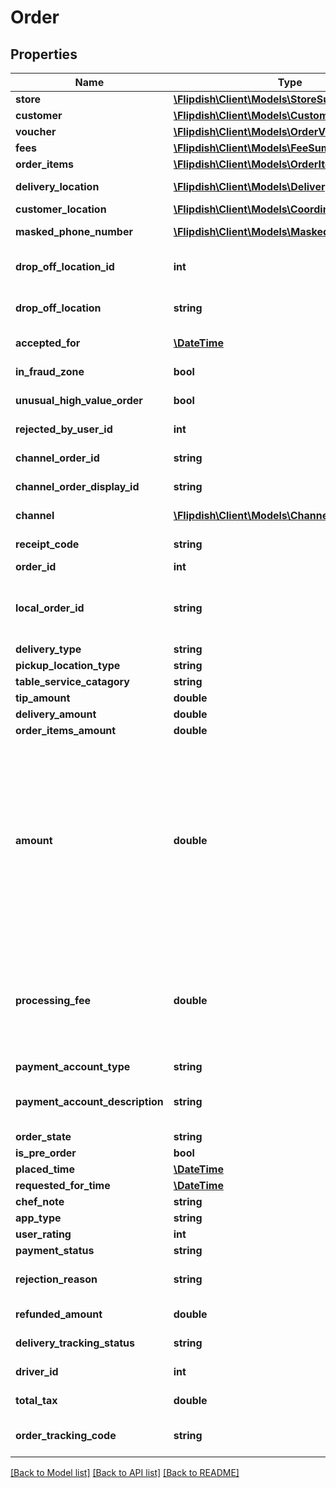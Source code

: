 # Order

## Properties
Name | Type | Description | Notes
------------ | ------------- | ------------- | -------------
**store** | [**\Flipdish\\Client\Models\StoreSummary**](StoreSummary.md) | Store summary | [optional] 
**customer** | [**\Flipdish\\Client\Models\CustomerSummary**](CustomerSummary.md) | Customer summary | [optional] 
**voucher** | [**\Flipdish\\Client\Models\OrderVoucherSummary**](OrderVoucherSummary.md) | Voucher summary | [optional] 
**fees** | [**\Flipdish\\Client\Models\FeeSummary**](FeeSummary.md) | Fee summary | [optional] 
**order_items** | [**\Flipdish\\Client\Models\OrderItem[]**](OrderItem.md) | Ordered items | [optional] 
**delivery_location** | [**\Flipdish\\Client\Models\DeliveryLocation**](DeliveryLocation.md) | Delivery location for delivery orders | [optional] 
**customer_location** | [**\Flipdish\\Client\Models\Coordinates**](Coordinates.md) | Customer location | [optional] 
**masked_phone_number** | [**\Flipdish\\Client\Models\MaskedPhoneNumber**](MaskedPhoneNumber.md) | Represents customers masked phone number | [optional] 
**drop_off_location_id** | **int** | Represents table service drop off location | [optional] 
**drop_off_location** | **string** | Represents table service drop off location | [optional] 
**accepted_for** | [**\DateTime**](\DateTime.md) | Time store has accepted the order for | [optional] 
**in_fraud_zone** | **bool** | Was order made within a fraud zone | [optional] 
**unusual_high_value_order** | **bool** | Is order of unusually high value | [optional] 
**rejected_by_user_id** | **int** | Id of user who rejected order, if available | [optional] 
**channel_order_id** | **string** | ChannelOrderId from external channel | [optional] 
**channel_order_display_id** | **string** | ChannelOrderDisplayId from external channel | [optional] 
**channel** | [**\Flipdish\\Client\Models\Channel**](Channel.md) | Channel where the Order comes from | [optional] 
**receipt_code** | **string** | Generated receipt code for an order | [optional] 
**order_id** | **int** | Order identifier | [optional] 
**local_order_id** | **string** | Local order Id. This is used for displaying a \&quot;shorter\&quot; order ID for customers (eg. Kiosk orders) | [optional] 
**delivery_type** | **string** | Delivery type | [optional] 
**pickup_location_type** | **string** | Pickup location type | [optional] 
**table_service_catagory** | **string** | Pickup location type | [optional] 
**tip_amount** | **double** | Tip amount | [optional] 
**delivery_amount** | **double** | Delivery amount | [optional] 
**order_items_amount** | **double** | Ordered items amount | [optional] 
**amount** | **double** | This is the sum of the OrderItemsAmount, DeliveryAmount, TipAmount and Voucher.Amount (which is usually negative) and OnlineOrderingFee for cash orders.  It does not include the OnlineOrderingFee in the case of card orders as this fee is charged by Flipdish directly to the customer. | [optional] 
**processing_fee** | **double** | This contains the online ordering processing fee. For card payments this is charged directly to the customer and for cash orders it is paid by the customer to the store. It is tax inclusive. | [optional] 
**payment_account_type** | **string** | Payment account type | [optional] 
**payment_account_description** | **string** | Payment account description (like Visa ****2371 or Apple Pay. or Cash) | [optional] 
**order_state** | **string** | Order state | [optional] 
**is_pre_order** | **bool** | Is pre-order | [optional] 
**placed_time** | [**\DateTime**](\DateTime.md) | Order placed time | [optional] 
**requested_for_time** | [**\DateTime**](\DateTime.md) | Order requested for | [optional] 
**chef_note** | **string** | Chef note | [optional] 
**app_type** | **string** | Used app type | [optional] 
**user_rating** | **int** | User rating | [optional] 
**payment_status** | **string** | Status of the payment | [optional] 
**rejection_reason** | **string** | Rejection reason. Can have value if the order is rejected. | [optional] 
**refunded_amount** | **double** | Amount refunded to customer. | [optional] 
**delivery_tracking_status** | **string** | Delivery tracking status | [optional] 
**driver_id** | **int** | Assigned driver identifier | [optional] 
**total_tax** | **double** | Total tax applied to order | [optional] 
**order_tracking_code** | **string** | Unique, 6 character long alpha numeric code for tracking. | [optional] 

[[Back to Model list]](../README.md#documentation-for-models) [[Back to API list]](../README.md#documentation-for-api-endpoints) [[Back to README]](../README.md)


